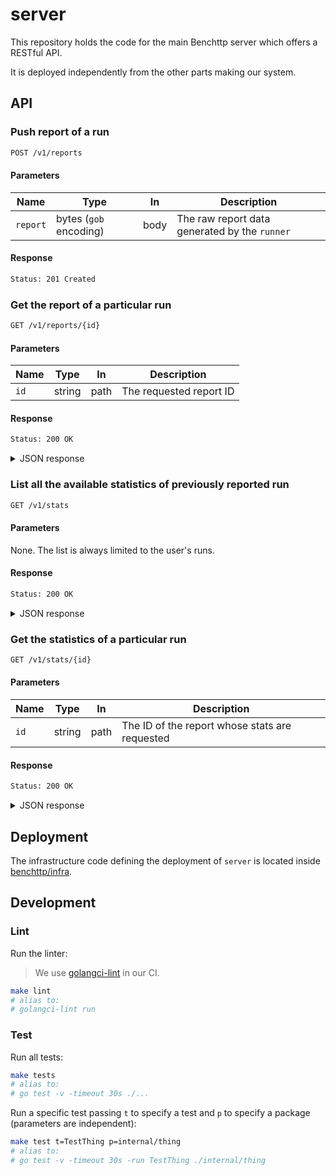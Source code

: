 # server

This repository holds the code for the main Benchttp server which offers a RESTful API.

It is deployed independently from the other parts making our system.

## API

### Push report of a run

```txt
POST /v1/reports
```

#### Parameters

| Name     | Type                   | In   | Description                                   |
| -------- | ---------------------- | ---- | --------------------------------------------- |
| `report` | bytes (`gob` encoding) | body | The raw report data generated by the `runner` |

#### Response

```txt
Status: 201 Created
```

### Get the report of a particular run

```txt
GET /v1/reports/{id}
```

#### Parameters

| Name | Type   | In   | Description             |
| ---- | ------ | ---- | ----------------------- |
| `id` | string | path | The requested report ID |

#### Response

```txt
Status: 200 OK
```

<details>
  <summary>JSON response</summary>

```json
{
  "benchmark": {
    "records": [
      {
        "time": 152970821,
        "code": 200,
        "bytes": 46,
        "error": "",
        "events": [
          {
            "name": "GotFirstResponseByte",
            "time": 2457696
          }
          // ...
        ]
      }
      // ...
    ],
    "length": 10,
    "success": 10,
    "fail": 0,
    "duration": 324953628
  },
  "metadata": {
    "config": {
      "request": {
        "method": "GET",
        "url": {
          "scheme": "http",
          "opaque": "",
          "user": null,
          "host": "echo.jsontest.com",
          "path": "/title/ipsum/content/blah",
          "rawPath": "",
          "forceQuery": false,
          "rawQuery": "",
          "fragment": "",
          "rawFragment": ""
        },
        "header": {},
        "body": {
          "type": "",
          "content": ""
        }
      },
      "runner": {
        "requests": 10,
        "concurrency": 10,
        "interval": 50000000,
        "requestTimeout": 2000000000,
        "globalTimeout": 30000000000
      }
    },
    "finishedAt": "2022-02-27T19:54:19.019717Z"
  }
}
```

</details>

### List all the available statistics of previously reported run

```txt
GET /v1/stats
```

#### Parameters

None. The list is always limited to the user's runs.

#### Response

```txt
Status: 200 OK
```

<details>
  <summary>JSON response</summary>

```json
[
  {
    "id": "lwkaFmtuCoeKSFhbndTC",
    "tag": "my-custom-tag",
    "finishedAt": "2022-02-27T19:54:19.019717Z"
  },
  {
    "id": "XbqWESZWGC9iaXSWPDmu",
    "tag": "my-other-custom-tag",
    "finishedAt": "2022-03-03T18:00:19.019717Z"
  }
]
```

</details>

### Get the statistics of a particular run

```txt
GET /v1/stats/{id}
```

#### Parameters

| Name | Type   | In   | Description                                    |
| ---- | ------ | ---- | ---------------------------------------------- |
| `id` | string | path | The ID of the report whose stats are requested |

#### Response

```txt
Status: 200 OK
```

<details>
  <summary>JSON response</summary>

```json
{
  "descriptor": {
    "id": "lwkaFmtuCoeKSFhbndTC",
    "tag": "my-custom-tag",
    "finishedAt": "2022-02-27T19:54:19.019717Z",
    "min": 152005288
  },
  "time": {
    "max": 383330299,
    "mean": 266585242,
    "median": 266713182,
    "standardDeviation": 51772085,
    "deciles": [
      152005288, 262461226, 263282513, 265239215, 265682968, 267743397,
      268441975, 268631834, 269033707
    ]
  },
  "code": {
    "code1xx": 0,
    "code2xx": 1000,
    "code3xx": 0,
    "code4xx": 0,
    "code5xx": 0
  }
}
```

</details>

## Deployment

The infrastructure code defining the deployment of `server` is located inside [benchttp/infra](https://github.com/benchttp/infra).

## Development

### Lint

Run the linter:

> We use [golangci-lint](https://golangci-lint.run/) in our CI.

```sh
make lint
# alias to:
# golangci-lint run
```

### Test

Run all tests:

```sh
make tests
# alias to:
# go test -v -timeout 30s ./...
```

Run a specific test passing `t` to specify a test and `p` to specify a package (parameters are independent):

```sh
make test t=TestThing p=internal/thing
# alias to:
# go test -v -timeout 30s -run TestThing ./internal/thing
```
